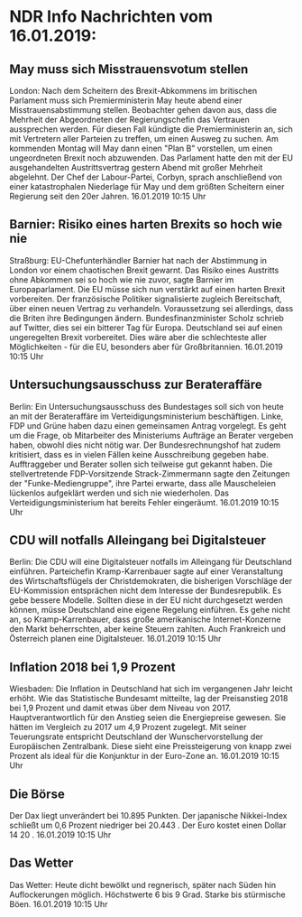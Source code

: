 # NDR Info Nachrichten vom 16.01.2019:


## May muss sich Misstrauensvotum stellen
London: Nach dem Scheitern des Brexit-Abkommens im britischen Parlament muss sich Premierministerin May heute abend einer Misstrauensabstimmung stellen. Beobachter gehen davon aus, dass die Mehrheit der Abgeordneten der Regierungschefin das Vertrauen aussprechen werden. Für diesen Fall kündigte die Premierministerin an, sich mit Vertretern aller Parteien zu treffen, um einen Ausweg zu suchen. Am kommenden Montag will May dann einen "Plan B" vorstellen, um einen ungeordneten Brexit noch abzuwenden. Das Parlament hatte den mit der EU ausgehandelten Austrittsvertrag gestern Abend mit großer Mehrheit abgelehnt. Der Chef der Labour-Partei, Corbyn, sprach anschließend von einer katastrophalen Niederlage für May und dem größten Scheitern einer Regierung seit den 20er Jahren. 16.01.2019 10:15 Uhr 

## Barnier: Risiko eines harten Brexits so hoch wie nie
Straßburg: EU-Chefunterhändler Barnier hat nach der Abstimmung in London vor einem chaotischen Brexit gewarnt. Das Risiko eines Austritts ohne Abkommen sei so hoch wie nie zuvor, sagte Barnier im Europaparlament. Die EU müsse sich nun verstärkt auf einen harten Brexit vorbereiten. Der französische Politiker signalisierte zugleich Bereitschaft, über einen neuen Vertrag zu verhandeln. Voraussetzung sei allerdings, dass die Briten ihre Bedingungen ändern. Bundesfinanzminister Scholz schrieb auf Twitter, dies sei ein bitterer Tag für Europa. Deutschland sei auf einen ungeregelten Brexit vorbereitet. Dies wäre aber die schlechteste aller Möglichkeiten - für die EU, besonders aber für Großbritannien. 16.01.2019 10:15 Uhr 

## Untersuchungsausschuss zur Berateraffäre
Berlin: Ein Untersuchungsausschuss des Bundestages soll sich von heute an mit der Berateraffäre im Verteidigungsministerium beschäftigen. Linke, FDP und Grüne haben dazu einen gemeinsamen Antrag vorgelegt. Es geht um die Frage, ob Mitarbeiter des Ministeriums Aufträge an Berater vergeben haben, obwohl dies nicht nötig war. Der Bundesrechnungshof hat zudem kritisiert, dass es in vielen Fällen keine Ausschreibung gegeben habe. Aufftraggeber und Berater sollen sich teilweise gut gekannt haben. Die stellvertretende FDP-Vorsitzende Strack-Zimmermann sagte den Zeitungen der "Funke-Mediengruppe", ihre Partei erwarte, dass alle Mauscheleien lückenlos aufgeklärt werden und sich nie wiederholen. Das Verteidigungsministerium hat bereits Fehler eingeräumt. 16.01.2019 10:15 Uhr 

## CDU will notfalls Alleingang bei Digitalsteuer
Berlin: Die CDU will eine Digitalsteuer notfalls im Alleingang für Deutschland einführen. Parteichefin Kramp-Karrenbauer sagte auf einer Veranstaltung des Wirtschaftsflügels der Christdemokraten, die bisherigen Vorschläge der EU-Kommission entsprächen nicht dem Interesse der Bundesrepublik. Es gebe bessere Modelle. Sollten diese in der EU nicht durchgesetzt werden können, müsse Deutschland eine eigene Regelung einführen. Es gehe nicht an, so Kramp-Karrenbauer, dass große amerikanische Internet-Konzerne den Markt beherrschten, aber keine Steuern zahlten. Auch Frankreich und Österreich planen eine Digitalsteuer. 16.01.2019 10:15 Uhr 

## Inflation 2018 bei 1,9 Prozent
Wiesbaden: Die Inflation in Deutschland hat sich im vergangenen Jahr leicht erhöht. Wie das Statistische Bundesamt mitteilte, lag der Preisanstieg 2018 bei 1,9 Prozent und damit etwas über dem Niveau von 2017. Hauptverantwortlich für den Anstieg seien die Energiepreise gewesen. Sie hätten im Vergleich zu 2017 um 4,9 Prozent zugelegt. Mit seiner Teuerungsrate entspricht Deutschland der Wunschervorstellung der Europäischen Zentralbank. Diese sieht eine Preissteigerung von knapp zwei Prozent als ideal für die Konjunktur in der Euro-Zone an. 16.01.2019 10:15 Uhr 

## Die Börse
Der Dax liegt unverändert bei  10.895 Punkten. Der japanische Nikkei-Index schließt um  0,6  Prozent niedriger bei  20.443 . Der Euro kostet einen Dollar  14 20 . 16.01.2019 10:15 Uhr 

## Das Wetter
Das Wetter:
Heute dicht bewölkt und regnerisch, später nach Süden hin Auflockerungen möglich. Höchstwerte 6 bis 9 Grad. Starke bis stürmische Böen. 16.01.2019 10:15 Uhr 
